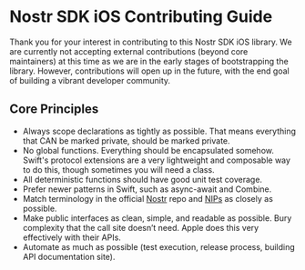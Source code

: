 # Nostr SDK iOS Contributing Guide

Thank you for your interest in contributing to this Nostr SDK iOS library. We are currently not accepting external contributions (beyond core maintainers) at this time as we are in the early stages of bootstrapping the library. However, contributions will open up in the future, with the end goal of building a vibrant developer community.

## Core Principles

- Always scope declarations as tightly as possible. That means everything that CAN be marked private, should be marked private.
- No global functions. Everything should be encapsulated somehow. Swift's protocol extensions are a very lightweight and composable way to do this, though sometimes you will need a class.
- All deterministic functions should have good unit test coverage.
- Prefer newer patterns in Swift, such as async-await and Combine.
- Match terminology in the official [Nostr](https://github.com/nostr-protocol/nostr) repo and [NIPs](https://github.com/nostr-protocol/nips) as closely as possible.
- Make public interfaces as clean, simple, and readable as possible. Bury complexity that the call site doesn’t need. Apple does this very effectively with their APIs.
- Automate as much as possible (test execution, release process, building API documentation site).